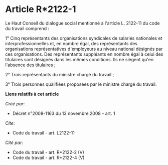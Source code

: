 # Article R*2122-1

Le Haut Conseil du dialogue social mentionné à l'article L. 2122-11 du code du travail comprend : 

1° Cinq représentants des organisations syndicales de salariés nationales et interprofessionnelles et, en nombre égal, des
représentants des organisations représentatives d'employeurs au niveau national désignés par ces organisations. Des
représentants suppléants en nombre égal à celui des titulaires sont désignés dans les mêmes conditions. Ils ne siègent qu'en
l'absence des titulaires ; 

2° Trois représentants du ministre chargé du travail ; 

3° Trois personnes qualifiées proposées par le ministre chargé du travail.

**Liens relatifs à cet article**

_Créé par_:

  - Décret n°2008-1163 du 13 novembre 2008 - art. 1

_Cite_:

  - Code du travail - art. L2122-11

_Cité par_:

  - Code du travail - art. R*2122-2 (V)
  - Code du travail - art. R*2122-4 (V)
